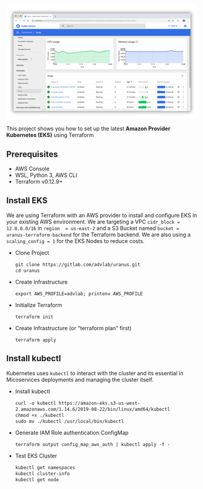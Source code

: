 ![Intro](./docs/ui-dashboard.png)

This project shows you how to set up the latest **Amazon Provider Kubernetes (EKS)** using Terraform

## Prerequisites

* AWS Console
* WSL, Python 3, AWS CLI
* Terraform v0.12.9+

## Install EKS

We are using Terraform with an AWS provider to install and configure EKS in your existing AWS environment. We are targeting a VPC `cidr_block = 12.0.0.0/16` in `region  = us-east-2` and a S3 Bucket named `bucket = uranus-terraform-backend` for the Terraform backend. We are also using a `scaling_config = 1` for the EKS Nodes to reduce costs.

* Clone Project

    ```
    git clone https://gitlab.com/advlab/uranus.git
    cd uranus
    ```

* Create Infrastructure

    ```
    export AWS_PROFILE=advlab; printenv AWS_PROFILE
    ```

* Initialize Terraform

    ```
    terraform init
    ```

* Create Infrastructure (or "terraform plan" first)

    ```
    terraform apply
    ```

## Install kubectl

Kubernetes uses `kubectl` to interact with the cluster and its essential in Micoservices deployments and managing the cluster itself. 

* Install kubectl

    ```
    curl -o kubectl https://amazon-eks.s3-us-west-2.amazonaws.com/1.14.6/2019-08-22/bin/linux/amd64/kubectl
    chmod +x ./kubectl
    sudo mv ./kubectl /usr/local/bin/kubectl
    ```

* Generate IAM Role authentication ConfigMap

    ```
    terraform output config_map_aws_auth | kubectl apply -f -
    ```

* Test EKS Cluster

    ```
    kubectl get namespaces
    kubectl cluster-info
    kubectl get node
    ```

